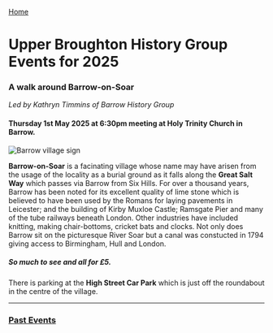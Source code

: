 [Home](https://simon-scmp.github.io/Upper-Broughton-History/)

# Upper Broughton History Group Events for 2025

### A walk around Barrow-on-Soar

*Led by Kathryn Timmins of Barrow History Group*

#### Thursday 1st May 2025 at 6:30pm meeting at Holy Trinity Church in Barrow.

![Barrow village sign](../../images/Barrow_sign.jpeg)

**Barrow-on-Soar** is a facinating village whose name may have arisen from the usage of the locality as a burial ground as it falls along the **Great Salt Way** which passes via Barrow from Six Hills.
For over a thousand years, Barrow has been noted for its excellent quality of lime stone which is believed to have been used by the Romans for laying pavements  in Leicester; and the building of Kirby Muxloe Castle; Ramsgate Pier and many of the tube railways beneath London.
Other industries have included knitting, making chair-bottoms, cricket bats and clocks.
Not only does Barrow sit on the picturesque River Soar but a canal was constucted in 1794 giving access to Birmingham, Hull and London.

##### So much to see and all for £5.
There is parking at the **High Street Car Park** which is just off the roundabout in the centre of the village.

---


### [Past Events](past_events.md)

